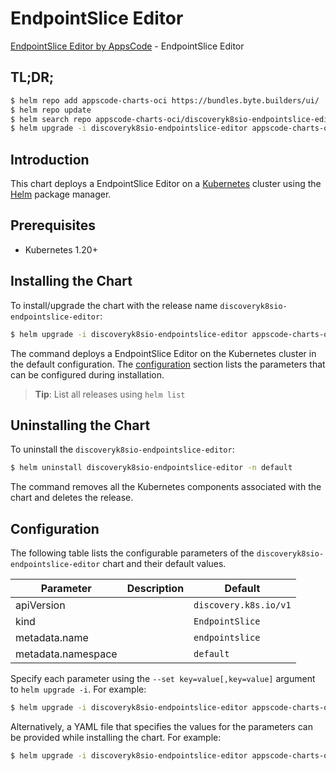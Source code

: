 # EndpointSlice Editor

[EndpointSlice Editor by AppsCode](https://appscode.com) - EndpointSlice Editor

## TL;DR;

```bash
$ helm repo add appscode-charts-oci https://bundles.byte.builders/ui/
$ helm repo update
$ helm search repo appscode-charts-oci/discoveryk8sio-endpointslice-editor --version=v0.7.0
$ helm upgrade -i discoveryk8sio-endpointslice-editor appscode-charts-oci/discoveryk8sio-endpointslice-editor -n default --create-namespace --version=v0.7.0
```

## Introduction

This chart deploys a EndpointSlice Editor on a [Kubernetes](http://kubernetes.io) cluster using the [Helm](https://helm.sh) package manager.

## Prerequisites

- Kubernetes 1.20+

## Installing the Chart

To install/upgrade the chart with the release name `discoveryk8sio-endpointslice-editor`:

```bash
$ helm upgrade -i discoveryk8sio-endpointslice-editor appscode-charts-oci/discoveryk8sio-endpointslice-editor -n default --create-namespace --version=v0.7.0
```

The command deploys a EndpointSlice Editor on the Kubernetes cluster in the default configuration. The [configuration](#configuration) section lists the parameters that can be configured during installation.

> **Tip**: List all releases using `helm list`

## Uninstalling the Chart

To uninstall the `discoveryk8sio-endpointslice-editor`:

```bash
$ helm uninstall discoveryk8sio-endpointslice-editor -n default
```

The command removes all the Kubernetes components associated with the chart and deletes the release.

## Configuration

The following table lists the configurable parameters of the `discoveryk8sio-endpointslice-editor` chart and their default values.

|     Parameter      | Description |             Default              |
|--------------------|-------------|----------------------------------|
| apiVersion         |             | <code>discovery.k8s.io/v1</code> |
| kind               |             | <code>EndpointSlice</code>       |
| metadata.name      |             | <code>endpointslice</code>       |
| metadata.namespace |             | <code>default</code>             |


Specify each parameter using the `--set key=value[,key=value]` argument to `helm upgrade -i`. For example:

```bash
$ helm upgrade -i discoveryk8sio-endpointslice-editor appscode-charts-oci/discoveryk8sio-endpointslice-editor -n default --create-namespace --version=v0.7.0 --set apiVersion=discovery.k8s.io/v1
```

Alternatively, a YAML file that specifies the values for the parameters can be provided while
installing the chart. For example:

```bash
$ helm upgrade -i discoveryk8sio-endpointslice-editor appscode-charts-oci/discoveryk8sio-endpointslice-editor -n default --create-namespace --version=v0.7.0 --values values.yaml
```
